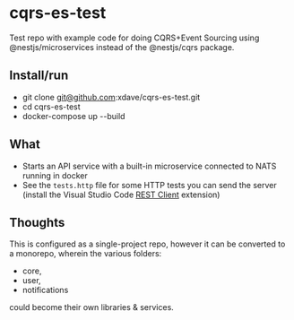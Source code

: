 # cqrs-es-test

Test repo with example code for doing CQRS+Event Sourcing
using @nestjs/microservices instead of the @nestjs/cqrs package.

## Install/run
- git clone git@github.com:xdave/cqrs-es-test.git
- cd cqrs-es-test
- docker-compose up --build

## What
- Starts an API service with a built-in microservice connected to NATS running in docker
- See the `tests.http` file for some HTTP tests you can send the server (install the Visual Studio Code [REST Client](https://marketplace.visualstudio.com/items?itemName=humao.rest-client) extension)

## Thoughts
This is configured as a single-project repo, however it can be converted to a monorepo, wherein the various folders:
- core,
- user,
- notifications

could become their own libraries & services.
